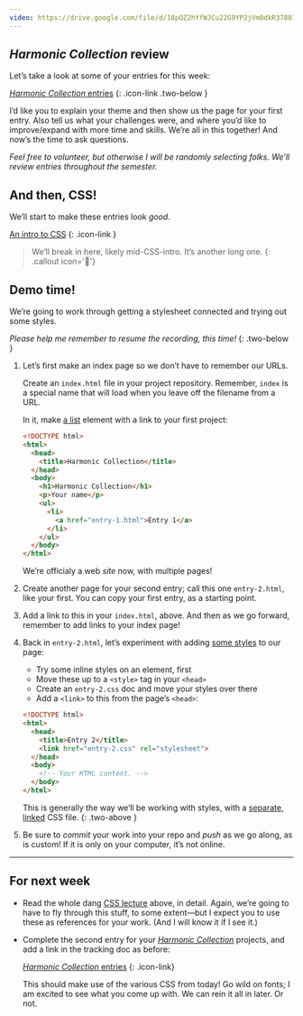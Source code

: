```yaml
---
video: https://drive.google.com/file/d/18pOZ2hYfWJCu22G9YP2jVm0dkR3780I1
---
```




## *Harmonic Collection* review

Let’s take a look at some of your entries for this week:

[*Harmonic Collection* entries](https://docs.google.com/spreadsheets/d/1vXYVnicRUHnczxPCSaqsmmflynnwP22zhES5jFMPKpw/)
{: .icon-link .two-below }

I’d like you to explain your theme and then show us the page for your first entry. Also tell us what your challenges were, and where you’d like to improve/expand with more time and skills. We’re all in this together! And now’s the time to ask questions.

*Feel free to volunteer, but otherwise I will be randomly selecting folks. We’ll review entries throughout the semester.*



## And then, CSS!

We’ll start to make these entries look *good*.

[An intro to CSS](/topic/css)
{: .icon-link }



> We’ll break in here, likely mid-CSS-intro. It’s another long one.
{: .callout icon='🥱'}



## Demo time!

We’re going to work through getting a stylesheet connected and trying out some styles.

*Please help me remember to resume the recording, this time!*
{: .two-below }

1. Let’s first make an index page so we don’t have to remember our URLs.

    Create an `index.html` file in your project repository. Remember, `index` is a special name that will load when you leave off the filename from a URL.

    In it, make [a list](/topic/html/#lists) element with a link to your first project:

    ```html
    <!DOCTYPE html>
    <html>
      <head>
        <title>Harmonic Collection</title>
      </head>
      <body>
        <h1>Harmonic Collection</h1>
        <p>Your name</p>
        <ul>
          <li>
            <a href="entry-1.html">Entry 1</a>
          </li>
        </ul>
      </body>
    </html>
    ```

    We’re officialy a web *site* now, with multiple pages!

1. Create another page for your second entry; call this one `entry-2.html`, like your first. You can copy your first entry, as a starting point.

1. Add a link to this in your `index.html`, above. And then as we go forward, remember to add links to your index page!

1. Back in `entry-2.html`, let’s experiment with adding [some styles](/topic/css/#some-basic-properties) to our page:

    - Try some inline styles on an element, first
    - Move these up to a `<style>` tag in your `<head>`
    - Create an `entry-2.css` doc and move your styles over there
    - Add a `<link>` to this from the page’s `<head>`:

    ```html
    <!DOCTYPE html>
    <html>
      <head>
        <title>Entry 2</title>
        <link href="entry-2.css" rel="stylesheet">
      </head>
      <body>
        <!-- Your HTML content. -->
      </body>
    </html>
    ```

    This is generally the way we’ll be working with styles, with a [separate, linked](/topic/css/#where-css-lives) CSS file.
    {: .two-above }

1. Be sure to *commit* your work into your repo and *push* as we go along, as is custom! If it is only on your computer, it’s not online.



------------



## For next week



- Read the whole dang [CSS lecture](/topic/css) above, in detail. Again, we’re going to have to fly through this stuff, to some extent—but I expect you to use these as references for your work. (And I will know it if I see it.)

- Complete the second entry for your [*Harmonic Collection*](/project/harmonic) projects, and add a link in the tracking doc as before:

  [*Harmonic Collection* entries](https://docs.google.com/spreadsheets/d/1vXYVnicRUHnczxPCSaqsmmflynnwP22zhES5jFMPKpw/)
  {: .icon-link}

  This should make use of the various CSS from today! Go wild on fonts; I am excited to see what you come up with. We can rein it all in later. Or not.

